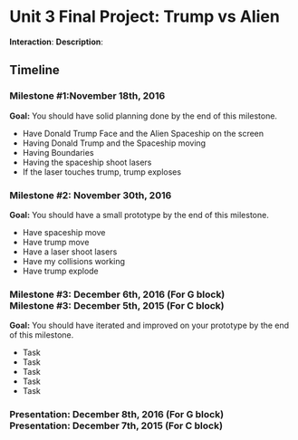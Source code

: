 <h1>Unit 3 Final Project: Trump vs Alien</h1>
 
<strong>Interaction</strong>: 
<strong>Description</strong>: 

<h2>Timeline</h2>
 
<div>
  <h3>Milestone #1:November 18th, 2016 </h3>
  <strong>Goal:</strong> You should have solid planning done by the end of this milestone.
  <ul>
    <li>Have Donald Trump Face and the Alien Spaceship on the screen</li>
    <li>Having Donald Trump and the Spaceship moving</li>
    <li>Having Boundaries</li>
    <li>Having the spaceship shoot lasers</li>
    <li>If the laser touches trump, trump exploses </li>
  </ul>
</div>
 
<p>
  <h3>Milestone #2: November 30th, 2016 </h3>
  <strong>Goal:</strong> You should have a small prototype by the end of this milestone.
  <ul>
    <li>Have spaceship move</li>
    <li>Have trump move</li>
    <li>Have a laser shoot lasers</li>
    <li>Have my collisions working</li>
    <li>Have trump explode</li>
  </ul>
</p>
 
<div>
  <h3>Milestone #3: December 6th, 2016 (For G block)</br>
  Milestone #3: December 5th, 2015 (For C block) </h3>
  <strong>Goal:</strong> You should have iterated and improved on your prototype by the end of this milestone.
  <ul>
    <li>Task</li>
    <li>Task</li>
    <li>Task</li>
    <li>Task</li>
    <li>Task</li>
  </ul>
</div>
 
<div>
  <h3><strong>Presentation:</strong> December 8th, 2016 (For G block)</br>
  <strong>Presentation:</strong> December 7th, 2015 (For C block) </h3>
</div>
